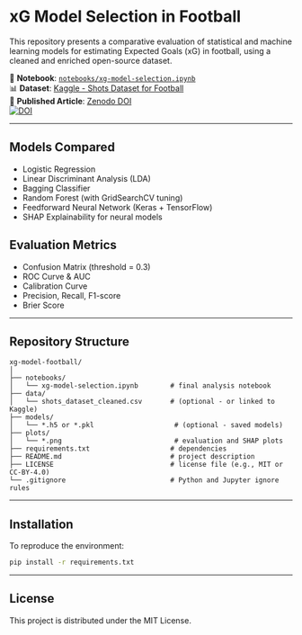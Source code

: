 # xG Model Selection in Football

This repository presents a comparative evaluation of statistical and machine learning models for estimating Expected Goals (xG) in football, using a cleaned and enriched open-source dataset.

📘 **Notebook**: [`notebooks/xg-model-selection.ipynb`](notebooks/xg-model-selection.ipynb)  
📊 **Dataset**: [Kaggle - Shots Dataset for Football](https://www.kaggle.com/datasets/mat126/shots-dataset-for-footballsoccer)  
📄 **Published Article**: [Zenodo DOI](https://doi.org/10.5281/zenodo.16034196)  
[![DOI](https://zenodo.org/badge/DOI/10.5281/zenodo.16034196.svg)](https://doi.org/10.5281/zenodo.16034196)

---

## Models Compared

- Logistic Regression
- Linear Discriminant Analysis (LDA)
- Bagging Classifier
- Random Forest (with GridSearchCV tuning)
- Feedforward Neural Network (Keras + TensorFlow)
- SHAP Explainability for neural models

## Evaluation Metrics

- Confusion Matrix (threshold = 0.3)
- ROC Curve & AUC
- Calibration Curve
- Precision, Recall, F1-score
- Brier Score

---

## Repository Structure

```
xg-model-football/
│
├── notebooks/
│   └── xg-model-selection.ipynb        # final analysis notebook
├── data/
│   └── shots_dataset_cleaned.csv       # (optional - or linked to Kaggle)
├── models/
│   └── *.h5 or *.pkl                    # (optional - saved models)
├── plots/
│   └── *.png                            # evaluation and SHAP plots
├── requirements.txt                    # dependencies
├── README.md                           # project description
├── LICENSE                             # license file (e.g., MIT or CC-BY-4.0)
└── .gitignore                          # Python and Jupyter ignore rules
```

---

## Installation

To reproduce the environment:

```bash
pip install -r requirements.txt
```

---

## License

This project is distributed under the MIT License.